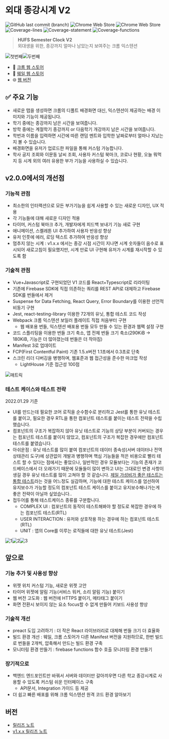 # 외대 종강시계 V2

![GitHub last commit (branch)](https://img.shields.io/github/last-commit/MaxKim-J/hufs-semester-clock-v2/master) ![Chrome Web Store](https://img.shields.io/chrome-web-store/users/jadlpknbgnmmelikpcaogikohieafaem?hl=ko) ![Chrome Web Store](https://img.shields.io/chrome-web-store/v/jadlpknbgnmmelikpcaogikohieafaem)  
![Coverage-lines](./coverage/badge-lines.svg) ![Coverage-statement](./coverage/badge-statements.svg)
![Coverage-functions](./coverage/badge-functions.svg)

> **HUFS Semester Clock V2**  
외대생을 위한, 종강까지 얼마나 남았는지 보여주는 크롬 익스텐션

![첫번째](images/img1.png)![두번째](images/img2.png)

- 🧩 [크롬 웹 스토어](https://chrome.google.com/webstore/detail/%EC%99%B8%EB%8C%80-%EC%A2%85%EA%B0%95%EC%8B%9C%EA%B3%84/jadlpknbgnmmelikpcaogikohieafaem?hl=ko)
- 🧩 [웨일 웹 스토어](https://store.whale.naver.com/detail/mckjnmgioalpnggjipjkmadnandhomei)
- 🌐 [웹 버전](http://hufs-semester-clock-web.s3-website.ap-northeast-2.amazonaws.com/)

## ✅ 주요 기능

- 새로운 탭을 생성하면 크롬의 디폴트 배경화면 대신, 익스텐션이 제공하는 배경 이미지와 기능이 제공됩니다.
- 학기 중에는 종강까지 남은 시간을 보여줍니다.
- 방학 중에는 계절학기 종강까지 or 다음학기 개강까지 남은 시간을 보여줍니다.
- 학번과 이름을 입력하면 시간에 따른 랜덤 멘트와 입학한 날짜로부터 얼마나 지났는지 볼 수 있습니다.
- 배경화면을 유저가 업로드한 파일을 통해 커스텀 가능합니다.
- 학사 공지 조회와 이문동 날씨 조회, 사용자 커스텀 북마크, 코로나 현황, 오늘 뭐먹지 등 시계 외의 여러 유용한 부가 기능을 사용하실 수 있습니다.

## v2.0.0에서의 개선점

### 기능적 관점

- 최소한의 인터랙션으로 모든 부가기능을 쉽게 사용할 수 있는 새로운 디자인, UX 적용
- 각 기능들에 대해 새로운 디자인 적용
- 타이머, 커스텀 북마크 추가, 개발자에게 피드백 보내기 기능 새로 구현
- 애니메이션, 스켈레톤 UI 추가하여 사용자 반응성 향상
- 유저 인풋에 에러, 로딩 텍스트 추가하여 반응성 향상
- 멈추지 않는 시계 : v1.x.x 에서는 종강 시점 시간이 지나면 시계 숫자들이 음수로 표시되어 새로고침이 필요했지만, 시계 만료 UI 구현해 유저가 시계를 재시작할 수 있도록 함

### 기술적 관점

- Vue+Javascript로 구현되었던 V1 코드를 React+Typescript로 리라이팅
- 기존에 Firebase SDK에 직접 의존하는 쿼리를 REST API로 대체하고 Firebase SDK를 번들에서 제거
- Suspense for Data Fetching, React Query, Error Boundary를 이용한 선언적 비동기 구현
- Jest, react-testing-library 이용한 72개의 유닛, 통합 테스트 코드 작성
- Webpack 크롬 익스텐션 보일러 플레이트 직접 처음부터 구현
  - 웹 배포용 번들, 익스텐션 배포용 번들 모두 만들 수 있는 환경과 웹팩 설정 구현
- 코드 스플리팅을 이용한 번들 크기 축소, 앱 전체 번들 크기 축소(290KiB -> 180KiB, 기능은 더 많아졌는데 번들은 더 작아짐)
- Manifest 3로 업데이트
- FCP(First Contentful Paint) 기존 1.5.x버전 1.1초에서 0.3초로 단축
- 스크린 리더 디버깅을 병행하며, 웹표준과 웹 접근성을 준수한 마크업 작성
  - LightHouse 기준 접근성 100점

![매트릭](images/metric.png)

### 테스트 케이스와 테스트 전략

2022.01.29 기준  

- UI를 만드는데 필요한 코어 로직을 순수함수로 분리하고 Jest를 통한 유닛 테스트를 붙이고, 필요한 경우 RTL을 통한 컴포넌트 테스트를 붙이는 테스트 전략을 수립했습니다.
- 컴포넌트의 구조가 복잡하지 않아 유닛 테스트로 기능의 상당 부분이 커버되는 경우는 컴포넌트 테스트를 붙이지 않았고, 컴포넌트의 구조가 복잡한 경우에만 컴포넌트 테스트를 붙였습니다.
- 아쉬운점 : 유닛 테스트를 많이 붙여 컴포넌트의 데이터 종속성(서버 데이터나 전역 상태관리 도구)에 상관없이 개발과 병행하며 핵심 기능들을 적은 비용으로 빨리 테스트 할 수 있다는 점에서는 좋았으나, 
  일반적인 경우 모듈보다는 기능의 존재가 코드베이스에서 더 오래가기 때문에 모듈들이 많이 변하고 UI는 그대로인 변경 사항이 생길 경우 유닛 테스트를 많이 고쳐야 할 것 같습니다. [제일 가성비가 좋은 
  테스트는 통합 테스트](https://blog.sapegin.me/all/react-testing-1-best-practices/)라는 것을 어느정도 실감하며, 기능에 대한 테스트 케이스를 엄선하여 유지보수가 가능할 정도의 컴포넌트 테스트 케이스를 붙이고 유지보수해나가는게 좋은 전략이 아닐까 싶었습니다..
- 접두어를 통해 테스트케이스 종류를 구분합니다.
  - COMPLEX UI : 컴포넌트의 동작이 테스트해봐야 할 정도로 복잡한 경우에 하는 컴포넌트 테스트(RTL)
  - USER INTERACTION : 유저와 상호작용 하는 경우에 하는 컴포넌트 테스트(RTL)
  - UNIT : 앱의 Core를 이루는 로직들에 대한 유닛 테스트(Jest)

![1](images/test1.png)![2](images/test2.png)![3](images/test3.png)

## 앞으로

### 기능 추가 및 사용성 향상

- 위젯 위치 커스텀 기능, 새로운 위젯 고안
- 타이머 위젯에 알림 기능(서비스 워커, 소리 알림 기능) 붙이기
- 웹 버전 고도화 :  웹 버전에 HTTPS 붙이기, 메타태그 붙이기
- 화면 전환시 보이지 않는 요소 focus할 수 없게 만들어 키보드 사용성 향상

### 기술적 개선

- preact 도입 고려하기 : 더 작은 React 라이브러리로 대체해 번들 크기 더 효율화
- 빌드 환경 개선 : 웨일, 크롬 스토어가 다른 Manifest 버전을 지원하므로, 한번 빌드로 번들을 2개씩, 압축해서 만드는 빌드 환경 구축
- 모니터링 환경 만들기 : firebase functions 함수 호출 모니터링 환경 만들기

### 장기적으로

- 백엔드 엔드포인트만 바꿔서 서버와 데이터만 갈아끼우면 다른 학교 종강시계로 사용할 수 있도록 커스텀 쉬운 인터페이스 구축
  - API문서, Integration 가이드 등 제공
- 더 쉽고 빠른 배포를 위해 크롬 익스텐션 원격 코드 환경 알아보기

## 버전

- [릴리즈 노트](https://github.com/MaxKim-J/hufs-semester-clock-v2/releases)
- [v1.x.x 릴리즈 노트](https://github.com/MaxKim-J/HUFS-Semester-Clock-Extension/releases)
